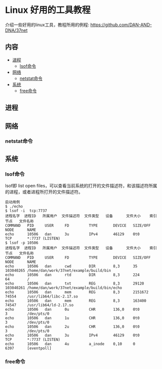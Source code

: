 # Linux 好用的工具教程

介绍一些好用的linux工具，教程所用的例程: https://github.com/DAN-AND-DNA/37net

## 内容

- [进程](#进程)
  - [lsof命令](#lsof命令)
- [网络](#网络)
  - [netstat命令](#netstat命令)
- [系统](#系统)
  - [free命令](#free命令)


## 进程

    

## 网络
### netstat命令

## 系统
### lsof命令
   lsof即 list open files，可以查看当前系统的打开的文件描述符，和该描述符所属的进程，或者进程所打开的文件描述符。
    
    启动用例
    $ ./echo 
    $ lsof -i  tcp:7737
    进程名字  进程ID   所属用户  文件描述符  文件类型   设备      文件大小    索引节点   文件名称
    COMMAND   PID     USER     FD         TYPE       DEVICE   SIZE/OFF    NODE      NAME
    echo      10506   dan      3u         IPv4       46129    0t0         TCP       *:7737 (LISTEN)
    $ lsof -p 10506
    进程名字  进程ID   所属用户  文件描述符  文件类型   设备      文件大小    索引节点   文件名称
    COMMAND   PID     USER     FD         TYPE       DEVICE   SIZE/OFF    NODE      NAME
    echo      10506   dan      cwd        DIR        8,3      35          103040265 /home/dan/work/37net/example/build/bin
    echo      10506   dan      rtd        DIR        8,3      224         64        /
    echo      10506   dan      txt        REG        8,3      29120       103040261 /home/dan/work/37net/example/build/bin/echo
    echo      10506   dan      mem        REG        8,3      2151672     74554     /usr/lib64/libc-2.17.so
    echo      10506   dan      mem        REG        8,3      163400      74547     /usr/lib64/ld-2.17.so
    echo      10506   dan      0u         CHR        136,0    0t0         3         /dev/pts/0
    echo      10506   dan      1u         CHR        136,0    0t0         3         /dev/pts/0
    echo      10506   dan      2u         CHR        136,0    0t0         3         /dev/pts/0
    echo      10506   dan      3u         IPv4       46129    0t0         TCP       *:7737 (LISTEN)
    echo      10506   dan      4u         a_inode    0,10     0           6397      [eventpoll]
    
    
    
### free命令
